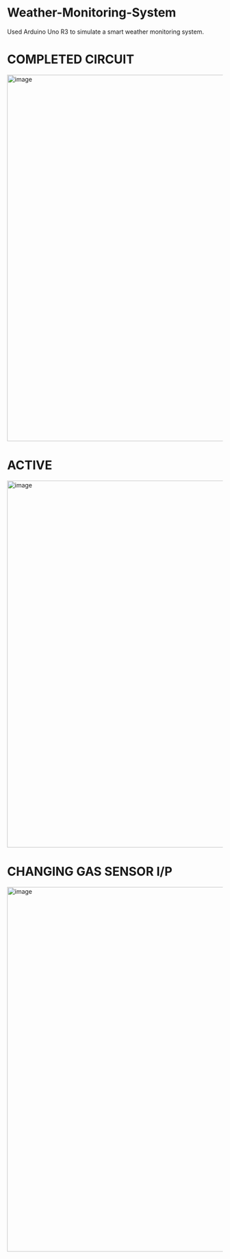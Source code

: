 # Weather-Monitoring-System
Used Arduino Uno R3 to simulate a smart weather monitoring system.

# COMPLETED CIRCUIT
<img width="934" height="854" alt="image" src="https://github.com/user-attachments/assets/dc888b55-f167-42d8-862c-aab2654eaab3" />

# ACTIVE
<img width="1058" height="855" alt="image" src="https://github.com/user-attachments/assets/af502d17-424c-4858-80cb-6fff858bf447" />

# CHANGING GAS SENSOR I/P
<img width="1058" height="850" alt="image" src="https://github.com/user-attachments/assets/ee212e99-2f88-49cf-b7f5-c781b32886a6" />
